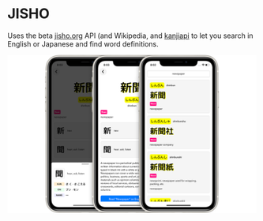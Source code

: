 # JISHO

Uses the beta [jisho.org](https://www.jisho.org/) API (and Wikipedia, and [kanjiapi](https://kanjiapi.dev/) to let you search in English or Japanese and find word definitions.

![screenshots](https://github.com/alexmcmillan1/JISHO/blob/master/jishotrio.png)